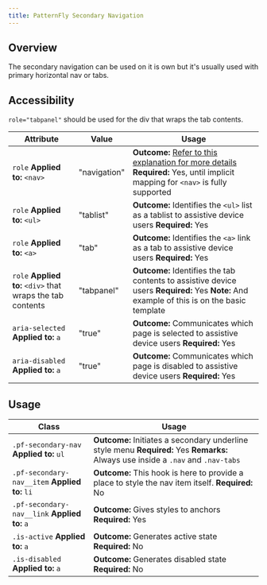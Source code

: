 ```yaml
---
title: PatternFly Secondary Navigation
---
```

## Overview

The secondary navigation can be used on it is own but it's usually used with primary horizontal nav or tabs.

## Accessibility
`role="tabpanel"` should be used for the div that wraps the tab contents.

| Attribute | Value | Usage |
| -- | -- | -- |
| `role` **Applied to:** `<nav>` | "navigation" |  **Outcome:** [Refer to this explanation for more details](http://a11yproject.com/posts/aria-landmark-roles/)   **Required:** Yes, until implicit mapping for `<nav>` is fully supported  |
| `role` **Applied to:** `<ul>` | "tablist" |  **Outcome:** Identifies the `<ul>` list as a tablist to assistive device users   **Required:** Yes |
| `role` **Applied to:** `<a>` | "tab" |  **Outcome:** Identifies the `<a>` link as a tab to assistive device users   **Required:** Yes |
| `role` **Applied to:** `<div>` that wraps the tab contents | "tabpanel" |  **Outcome:** Identifies the tab contents to assistive device users   **Required:** Yes  **Note:** And example of this is on the basic template |
| `aria-selected` **Applied to:** `a` | "true" |   **Outcome:** Communicates which page is selected to assistive device users   **Required:** Yes |
| `aria-disabled` **Applied to:** `a` | "true" |   **Outcome:** Communicates which page is disabled to assistive device users   **Required:** Yes |

## Usage

| Class | Usage |
| -- | -- |
| `.pf-secondary-nav` **Applied to:** `ul` |  **Outcome:** Initiates a secondary underline style menu **Required:** Yes **Remarks:** Always use inside a `.nav` and `.nav-tabs` |
| `.pf-secondary-nav__item` **Applied to:** `li` |  **Outcome:** This hook is here to provide a place to style the nav item itself. **Required:** No |
| `.pf-secondary-nav__link` **Applied to:** `a` |  **Outcome:** Gives styles to anchors **Required:** Yes |
| `.is-active` **Applied to:** `a` |  **Outcome:** Generates active state **Required:** No |
| `.is-disabled` **Applied to:** `a` |  **Outcome:** Generates disabled state **Required:** No |
